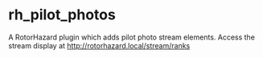 # rh_pilot_photos
A RotorHazard plugin which adds pilot photo stream elements. Access the stream display at http://rotorhazard.local/stream/ranks
